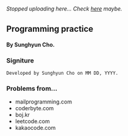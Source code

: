 ###### Stopped uploading here... Check [here](https://github.com/anaclumos/Anxiolytic) maybe.

## Programming practice

#### By Sunghyun Cho.

### Signiture

```
Developed by Sunghyun Cho on MM DD, YYYY.
```

### Problems from...

* mailprogramming.com
* coderbyte.com
* boj.kr
* leetcode.com
* kakaocode.com